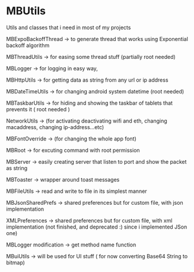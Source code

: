# MBUtils
Utils and classes that i need in most of my projects


MBExpoBackoffThread -> to generate thread that works using Exponential backoff algorithm

MBThreadUtils -> for easing some thread stuff (partially root needed)

MBLogger -> for logging in easy way,

MBHttpUtils -> for getting data as string from any url or ip address

MBDateTimeUtils -> for changing android system datetime (root needed)

MBTaskbarUtils -> for hiding and showing the taskbar of tablets that prevents it ( root needed )

NetworkUtils -> (for activating deactivating wifi and eth, changing macaddress, changing ip-address...etc)

MBFontOverride -> (for changing the whole app font)

MBRoot -> for excuting command with root permission

MBServer -> easily creating server that listen to port and show the packet as string

MBToaster -> wrapper around toast messages

MBFileUtils -> read and write to file in its simplest manner

MBJsonSharedPrefs -> shared preferences but for custom file, with json implementation

XMLPreferences -> shared preferences but for custom file, with xml implementation (not finished, and deprecated :) since i implemented JSon one)

MBLogger modification -> get method name function

MBuiUtils -> will be used for UI stuff ( for now converting Base64 String to bitmap)
